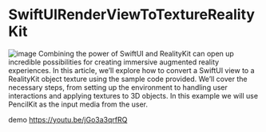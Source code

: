 # SwiftUIRenderViewToTextureRealityKit
![image](https://github.com/ahmedamedfz/SwiftUIRenderViewToTextureRealityKit/assets/113997923/0fad285b-b97a-4455-8032-16445fcbaf2b)
Combining the power of SwiftUI and RealityKit can open up incredible possibilities for creating immersive augmented reality experiences. In this article, we’ll explore how to convert a SwiftUI view to a RealityKit object texture using the sample code provided. We’ll cover the necessary steps, from setting up the environment to handling user interactions and applying textures to 3D objects. In this example we will use PencilKit as the input media from the user.

demo
https://youtu.be/jGo3a3qrfRQ
